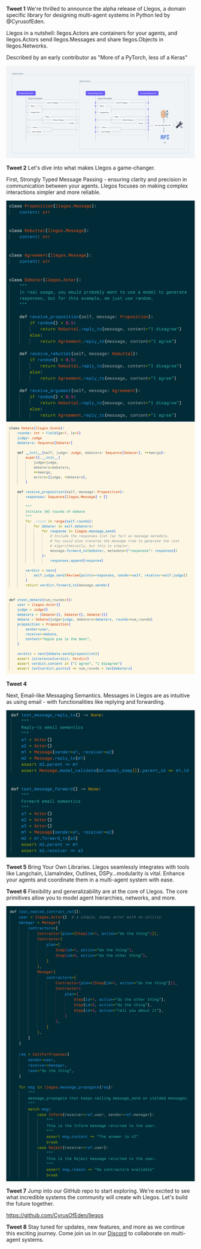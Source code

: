 **Tweet 1**
We're thrilled to announce the alpha release of Llegos, a domain specific library for designing multi-agent systems in Python led by @CyrusofEden.

Llegos in a nutshell: llegos.Actors are containers for your agents, and llegos.Actors send llegos.Messages and share llegos.Objects in llegos.Networks.

Described by an early contributor as "More of a PyTorch, less of a Keras"

![](./llegos_diagram.png)

**Tweet 2**
Let's dive into what makes Llegos a game-changer.

First, Strongly Typed Message Passing - ensuring clarity and precision in communication between your agents. Llegos focuses on making complex interactions simpler and more reliable.

![](./strongly_typed_messages.png)
![](./strongly_typed_messages_2.png)

**Tweet 4**

Next, Email-like Messaging Semantics. Messages in Llegos are as intuitive as using email - with functionalities like replying and forwarding.

![](./message_email_semantics.png)

**Tweet 5**
Bring Your Own Libraries. Llegos seamlessly integrates with tools like Langchain, LlamaIndex, Outlines, DSPy...modularity is vital.
Enhance your agents and coordinate them in a multi-agent system with ease.

**Tweet 6**
Flexibility and generalizability are at the core of Llegos. The core primitives allow you to model agent hierarchies, networks, and more.

![](./nested_contract_net.png)

**Tweet 7**
Jump into our GitHub repo to start exploring. We're excited to see what incredible systems the community will create wih Llegos. Let's build the future together.

https://github.com/CyrusOfEden/llegos

**Tweet 8**
Stay tuned for updates, new features, and more as we continue this exciting journey. Come join us in our [Discord](https://discord.gg/jqVphNsB4H) to collaborate on multi-agent systems.
